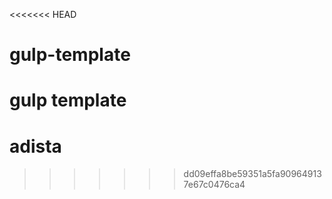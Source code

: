 <<<<<<< HEAD
# gulp-template
gulp template
=======
# adista
>>>>>>> dd09effa8be59351a5fa909649137e67c0476ca4
